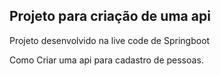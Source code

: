 ## Projeto para criação de uma api

Projeto desenvolvido na live code de Springboot 

Como Criar uma api para cadastro de pessoas.

